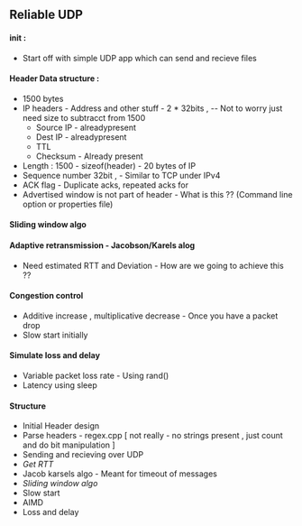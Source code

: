 ## Reliable UDP

#### init :
* Start off with simple UDP app which can send and recieve files

#### Header Data structure :
* 1500 bytes
* IP headers - Address and other stuff - 2 * 32bits , -- Not to worry just need size to subtracct from 1500
  * Source IP - alreadypresent
  * Dest IP - alreadypresent
  * TTL 
  * Checksum - Already present
* Length : 1500 - sizeof(header) - 20 bytes of IP
* Sequence number 32bit , - Similar to TCP under IPv4
* ACK flag - Duplicate acks, repeated acks for 
* Advertised window is not part of header - What is this ?? (Command line option or properties file)


#### Sliding window algo

#### Adaptive retransmission - Jacobson/Karels alog
* Need estimated RTT and Deviation - How are we going to achieve this ??

#### Congestion control
* Additive increase , multiplicative decrease - Once you have a packet drop
* Slow start initially



#### Simulate loss and delay
* Variable packet loss rate - Using rand()
* Latency using sleep


#### Structure

* Initial Header design 
* Parse headers - regex.cpp [ not really - no strings present , just count and do bit manipulation ]
* Sending and recieving over UDP
* *Get RTT* 
* Jacob karsels algo - Meant for timeout of messages
* *Sliding window algo*
* Slow start
* AIMD
* Loss and delay







